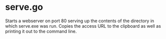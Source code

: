 # serve.go
Starts a webserver on port 80 serving up the contents of the directory in which serve.exe was run.
Copies the access URL to the clipboard as well as printing it out to the command line. 